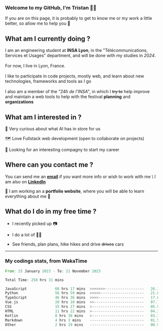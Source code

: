 ### Welcome to my GitHub, I'm Tristan 👨‍💻

If you are on this page, it is probably to get to know me or my work a little better, so allow me to help you 💁

## What am I currently doing ?

I am an engineering student at **INSA Lyon**, in the "Télécommunications, Services et Usages" department, and will be done with my studies in *2024*. \
\
For now, I live in Lyon, France. \
\
I like to participate in code projects, mostly web, and learn about new technologies, frameworks and tools as I go
\
\
I also am a member of the *"24h de l'INSA"*, in which I ~~try to~~  help improve and maintain a web tools to help with the festival **planning** and **organizations**

## What am I interested in ?
   
   🤖 Very curious about what AI has in store for us
   
   🗺️ Love Fullstack web development (open to collaborate on projects)

   🤔 Looking for an interesting compagny to start my career

## Where can you contact me ?

You can send me an **[email](mailto:tristan.dve@gmail.com)** if you want more info or wish to work with me \\
I am also on **[LinkedIn](https://www.linkedin.com/in/tristan-devin/)**

🚧 I am working an a **portfolio website**, where you will be able to learn everything about me 🚧

## What do I do in my free time ?

 - I recently picked up 📷
   
 - I do a lot of 🧗‍♂️
   
 - See friends, plan plans, hike hikes and drive ~~drives~~ cars

---
### My codings stats, from WakaTime

<!--START_SECTION:waka-->

```rust
From: 25 January 2023 - To: 21 November 2023

Total Time: 258 hrs 31 mins

JavaScript             68 hrs 17 mins  >>>>>>>------------------   26.17 %
Python                 56 hrs 59 mins  >>>>>--------------------   21.84 %
TypeScript             46 hrs 36 mins  >>>>---------------------   17.86 %
Vue.js                 20 hrs 10 mins  >>-----------------------   07.73 %
CSS                    15 hrs 27 mins  >------------------------   05.93 %
HTML                   11 hrs 22 mins  >------------------------   04.36 %
Kotlin                 8 hrs 38 mins   >------------------------   03.31 %
Markdown               4 hrs 3 mins    -------------------------   01.56 %
Other                  2 hrs 29 mins   -------------------------   00.95 %
```

<!--END_SECTION:waka-->
